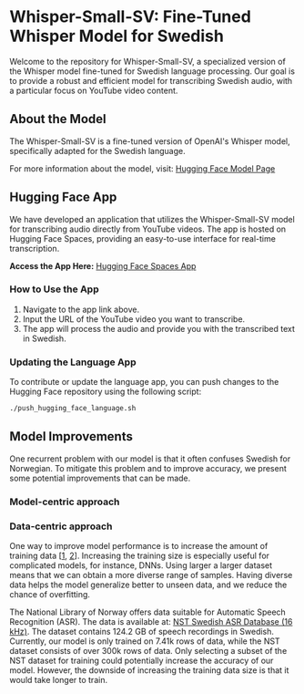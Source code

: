 # Whisper-Small-SV: Fine-Tuned Whisper Model for Swedish

Welcome to the repository for Whisper-Small-SV, a specialized version of the Whisper model fine-tuned for Swedish 
language processing. Our goal is to provide a robust and efficient model for transcribing Swedish audio, with a 
particular focus on YouTube video content.

## About the Model

The Whisper-Small-SV is a fine-tuned version of OpenAI's Whisper model, specifically adapted for the Swedish language.

For more information about the model, visit: [Hugging Face Model Page](https://huggingface.co/GroupSix/whisper-small-sv)

## Hugging Face App

We have developed an application that utilizes the Whisper-Small-SV model for transcribing audio directly from YouTube 
videos. The app is hosted on Hugging Face Spaces, providing an easy-to-use interface for real-time transcription.

**Access the App Here:** [Hugging Face Spaces App](https://huggingface.co/spaces/GroupSix/language)

### How to Use the App

1. Navigate to the app link above.
2. Input the URL of the YouTube video you want to transcribe.
3. The app will process the audio and provide you with the transcribed text in Swedish.

### Updating the Language App

To contribute or update the language app, you can push changes to the Hugging Face repository using the following 
script:

```bash
./push_hugging_face_language.sh
```

## Model Improvements
One recurrent problem with our model is that it often confuses Swedish for Norwegian.  To mitigate this problem and to improve accuracy, we present some potential improvements that can be made. 
### Model-centric approach

### Data-centric approach
One way to improve model performance is to increase the amount of training data [[1](https://machinelearningmastery.com/improve-deep-learning-performance/), [2](https://iopscience.iop.org/article/10.1088/1742-6596/1168/2/022022/pdf)]. Increasing the training size is especially useful for complicated models, for instance, DNNs. Using larger a larger dataset means that we can obtain a more diverse range of samples. Having diverse data helps the model generalize better to unseen data, and we reduce the chance of overfitting.

The National Library of Norway offers data suitable for Automatic Speech Recognition (ASR). The data is available at: [NST Swedish ASR Database (16 kHz)](https://www.nb.no/sprakbanken/en/resource-catalogue/oai-nb-no-sbr-56/). The dataset contains 124.2 GB of speech recordings in Swedish. Currently, our model is only trained on 7.41k rows of data, while the NST dataset consists of over 300k rows of data. Only selecting a subset of the NST dataset for training could potentially increase the accuracy of our model. However, the downside of increasing the training data size is that it would take longer to train.

